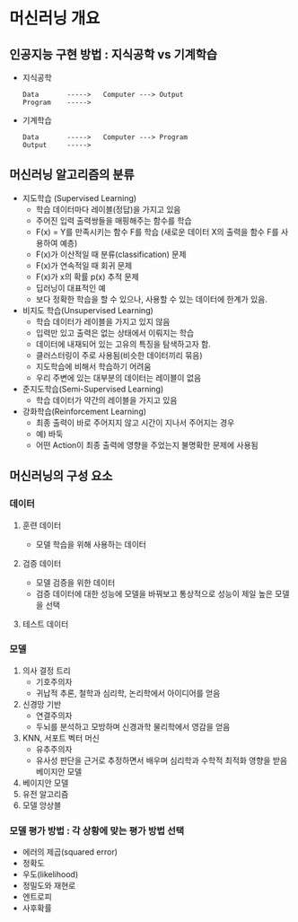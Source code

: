 # 머신러닝 개요

## 인공지능 구현 방법 : 지식공학 vs 기계학습

  * 지식공학

    ~~~
    Data       ----->   Computer ---> Output
    Program    -----> 
    ~~~

  * 기계학습

    ```
    Data       ----->   Computer ---> Program
    Output     -----> 
    ```

    

## 머신러닝 알고리즘의 분류

  * 지도학습 (Supervised Learning)
    * 학습 데이터마다 레이블(정답)을 가지고 있음
    * 주어진 입력 출력쌍들을 매핑해주는 함수를 학습
    * F(x) = Y를 만족시키는 함수 F를 학습 (새로운 데이터 X의 출력을 함수 F를 사용하여 예층)
    * F(x)가 이산적일 때 분류(classification) 문제
    * F(x)가 연속적일 때 회귀 문제
    * F(x)가 x의 확률 p(x) 추적 문제
    * 딥러닝이 대표적인 예
    * 보다 정확한 학습을 할 수 있으나, 사용할 수 있는 데이터에 한계가 있음.
  * 비지도 학습(Unsupervised Learning)
    * 학습 데이터가 레이블을 가지고 있지 않음
    * 입력만 있고 출력은 없는 상태에서 이뤄지는 학습
    * 데이터에 내재되어 있는 고유의 특징을 탐색하고자 함.
    * 클러스터링이 주로 사용됨(비슷한 데이터끼리 묶음)
    * 지도학습에 비해서 학습하기 어려움
    * 우리 주변에 있는 대부분의 데이터는 레이블이 없음
  * 준지도학습(Semi-Supervised Learning)
    * 학습 데이터가 약간의 레이블을 가지고 있음
  * 강화학습(Reinforcement Learning)
    * 최종 출력이 바로 주어지지 않고 시간이 지나서 주어지는 경우
    * 예) 바둑
    * 어떤 Action이 최종 출력에 영향을 주었는지 불명확한 문제에 사용됨



## 머신러닝의 구성 요소

### 데이터

1. 훈련 데이터

   * 모델 학습을 위해 사용하는 데이터

2. 검증 데이터

   * 모델 검증을 위한 데이터
   * 검증 데이터에 대한 성능에 모델을 바꿔보고 통상적으로 성능이 제일 높은 모델을 선택

3. 테스트 데이터


### 모델

1. 의사 결정 트리
   * 기호주의자
   * 귀납적 추론, 철학과 심리학, 논리학에서 아이디어를 얻음
2. 신경망 기반
   * 연결주의자
   * 두뇌를 분석하고 모방하며 신경과학 물리학에서 영감을 얻음
3. KNN, 서포트 벡터 머신
   * 유추주의자
   * 유사성 판단을 근거로 추정하면서 배우며 심리학과 수학적 최적화 영향을 받음베이지안 모델
4. 베이지안 모델
5. 유전 알고리즘
6. 모델 앙상블



### 모델 평가 방법 : 각 상황에 맞는 평가 방법 선택
 * 에러의 제곱(squared error)
 * 정확도
 * 우도(likelihood)
 * 정밀도와 재현로
 * 엔트로피
 * 사후확률

